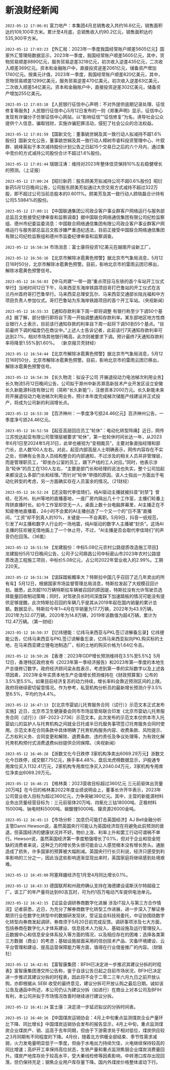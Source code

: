 # 新浪财经新闻
`2023-05-12 17:06:01` 富力地产：本集团4月总销售收入共约16.6亿元，销售面积达约109,100平方米。累计至4月底，总销售收入约90.2亿元，销售面积达约535,900平方米。

`2023-05-12 17:03:23` 【外汇局：2023年一季度我国经常账户顺差5605亿元】国家外汇管理局数据显示，2023年一季度，我国经常账户顺差5605亿元，其中，货物贸易顺差8890亿元，服务贸易逆差3218亿元，初次收入逆差435亿元，二次收入顺差369亿元。资本和金融账户中，直接投资逆差2061亿元，储备资产增加1740亿元。按美元计值，2023年一季度，我国经常账户顺差820亿美元，其中，货物贸易顺差1299亿美元，服务贸易逆差470亿美元，初次收入逆差63亿美元，二次收入顺差54亿美元。资本和金融账户中，直接投资逆差302亿美元，储备资产增加255亿美元。

`2023-05-12 17:03:18` 【人民银行征信中心声明：不对外提供逾期记录处理、征信修复等服务】人民银行征信中心5月12日发布的一则《郑重声明》显示，征信中心发现有诈骗分子仿冒征信中心网站，以“影响征信”“征信修复”为名，诱导社会公众提供个人信息，骗取钱财，实施诈骗犯罪活动，侵犯了社会公众的合法权益。

`2023-05-12 17:01:59` 【国新文化：董事姚世娴及其一致行动人拟减持不超1.6%股份】国新文化公告，董事姚世娴及其一致行动人樟树市睿科投资管理中心、叶叙群、姚峰英拟于本次减持股份计划公告之日起15个交易日之后的六个月内，通过集中竞价的方式减持公司股份合计不超过1.6%股份。

`2023-05-12 17:01:44` 瑞银汪涛：维持对2023年整体信贷保持10%左右稳健增长的预测。（上证报）

`2023-05-12 17:00:24` 【昭衍新药：股东顾美芳拟减持公司不超0.6%股份】昭衍新药5月12日晚间公告，公司股东顾美芳拟通过大宗交易方式减持不超过322万股，即不超过公司当前总股本的0.6011%。顾美芳及其一致行动人顾晓磊合计持有公司5.5984%的股份。

`2023-05-12 17:00:11` 【中国联通集团公司政企客户事业群客户网络运行与服务部总监吕文胜接受纪律审查和监察调查】据中国联合网络通信集团有限公司纪检监察组、德州市纪委监委消息：中国联合网络通信集团有限公司政企客户事业群客户网络运行与服务部总监吕文胜涉嫌严重违纪违法，目前正接受中国联合网络通信集团有限公司纪检监察组和德州市监委纪律审查和监察调查。

`2023-05-12 16:58:34` 市场消息：富士康将投资1亿美元在越南开设新工厂。

`2023-05-12 16:56:16` 【北京市解除冰雹黄色预警】据北京市气象局消息，5月12日16时50分，北京市解除冰雹黄色预警。目前，影响北京市的雷雨云团已移出，解除冰雹黄色预警信号。

`2023-05-12 16:56:03` 【中马共建“一带一路”重点项目马东铁的首个车站开工仪式举行】当地时间12日下午，马来西亚东海岸铁路项目哥打巴鲁站的开工仪式在吉兰丹州首府哥打巴鲁举行。马来西亚总理安瓦尔、马来西亚交通部长陆兆福和中方项目负责人参加仪式。哥打巴鲁站为东海岸铁路项目的首个开工车站。（央视新闻）

`2023-05-12 16:55:33` 【通知存款利率下周一即将调整 有银行称至少下调50个基点】据了解，部分银行即将自下周一开始调整通知存款利率。某东部地区地方性商业银行人士表示，目前该行通知存款的利率自下周一起将下调50到55个基点。“目前最终下调的幅度仍在商议中。”上述人士告诉记者，此前该行7天通知存款利率可达到2.1%，相对市场其他银行略高，此次则被要求下调。预计最终7天通知存款利率将降至1.55%到1.60%。 （新京报贝壳财经）

`2023-05-12 16:54:44` 【北京市解除冰雹黄色预警】据北京市气象局消息，5月12日16时50分，北京市解除冰雹黄色预警。目前，影响北京市的雷雨云团已移出，解除冰雹黄色预警信号。

`2023-05-12 16:54:39` 【长久物流：拟设子公司 开展退役动力电池梯次利用业务】长久物流5月12日晚间公告，公司拟于滁州中新苏滁高新技术产业开发区设立安徽长久新能源科技有限公司（简称“长久新能”），注册资本2000万元。长久新能未来将开展退役动力电池梯次利用业务，预计本年度完成梯次储能产线建设并正式投产，将成为公司新的利润增长点。

`2023-05-12 16:53:38` 【百济神州：一季度净亏损24.46亿元】百济神州公告，一季度净亏损24.46亿元。

`2023-05-12 16:52:58` 【起亚高层回应员工“轮休”：电动化转型阵痛】近日，网传江苏悦达起亚有限公司管理层被要求“轮休”，第一批轮休时间长达一年，从2023年6月1日至2024年5月31日，此举也被视为“变相裁员”，主要对象直指经理和部门长，总人数100人左右。对此，起亚内部高层人士明确表示，网传内容存在不实之处，但确有业务及人员结构整合的内部通知，不过涉及的相关人员并非管理层，而是管理职员工，“即坐办公室的员工，跟下产线的工人对应。”同时，他表示涉及“轮休”的员工在130人左右，“主要是部门长和经理的说法也失实，整个公司加起来都没这么多部门长和经理。”而针对“轮休”举措的原因，该人士指出一方面出于电动化转型的考虑，另一方面确实存在人员富余的情况。（21财经）

`2023-05-12 16:52:24` 【还没取代李佳琦们，纯AI驱动主播就被抖音“封禁”】曾经，在苏州、杭州等地的直播基地，一座厂房内隔出几十个工作室，主播们轮番上阵拼直播时长。如今工作室却空无一人，桌面上数十台电脑屏幕里，AI主播正在不知疲倦地直播着，24小时不会累的AI主播创造了一个又一个的“日不落”直播间，“工资”却不到真人的10%，关键是——不会离职。5月9日，抖音一纸规范，引发了AI主播和数字人行业的一场地震，纯AI驱动的数字人主播被“封杀”。这场AI主播的狂欢被无情地画上了一个休止符，不过，“AI主播是否会取代李佳琦们”的声音仍在回荡。（36氪）

`2023-05-12 16:51:59` 【龙建股份：中标5.08亿元农村公路提质改造施工项目】龙建股份5月12日晚间公告，公司子公司鼎昌公司中标密山市2023年农村公路提质改造工程施工项目，中标价5.08亿元，占公司2022年营业收入的2.99%。工期220天。

`2023-05-12 16:51:34` 【误踩踏板概率大？特斯拉中国几乎召回了近几年卖出的所有车】5月12日，根据国家市场监督管理总局消息，特斯拉发起了大规模召回计划。据悉，此次超110万辆特斯拉车辆被召回的原因是，特斯拉没有允许驾驶员选择能量回收制动策略；同时，对驾驶员长时间深度踩下加速踏板的情况可能没有提供足够提醒。此次特斯拉召回的车辆几乎是其从2019年起在国内销量的累计总额。数据显示，特斯拉今年1~4月在华销量为17.7万辆，2022年为43.9万辆，2021年为32.07万辆，2020年为14.8万辆，2019年该数值为超4万辆，累计为112.47万辆。（第一财经）

`2023-05-12 16:50:37` 【亿纬锂能：亿纬马来西亚与PKL签订谅解备忘录】亿纬锂能公告，亿纬马来西亚与PKL签订谅解备忘录，亿纬马来西亚拟向PKL购买标的土地，在马来西亚建立锂电池制造厂，标的土地的购买价格为1.64亿令吉。

`2023-05-12 16:50:26` 【香港：2023年GDP增长预测维持在3.5%至5.5%】5月12日，香港特区政府发布《2023年第一季经济报告》和2023年第一季度的本地生产总值修订数字。政府经济顾问梁永胜表示，考虑到第一季的实际数字以及上述各项因素，2023年全年实质本地生产总值增长预测维持在《财政预算案》公布的3.5%至5.5%。如果目前经济复苏的动力持续，增长率料会靠近预测区间的上限。政府将继续密切留意情况。作为参考，私营机构分析员的最新增长预测介乎3.5%至6.5%，平均约为4.4%。

`2023-05-12 16:47:13` 【《北京市婴幼儿托育服务合同（试行）》示范文本正式发布实施】近日，北京市卫生健康委会同市市场监管局联合印发《北京市婴幼儿托育服务合同（试行）》（BF-2023-2736）示范文本。此次发布的示范文本仅供本市入托婴幼儿的监护人与托育机构之间就全日托或半日托服务事项签订托育服务合同时使用。示范文本在合同条款中具体明确了托育机构服务内容、收费条款、风险提示、乙方权利义务、合同变更和解除、退费条款、违约责任及争议处理等，为有效化解托育机构预付式消费退费纠纷提供合同保障。（央视新闻）

`2023-05-12 16:46:28` 【浙数文化今日跌停 3家机构净卖出6069.29万元】浙数文化今日跌停，成交额7.75亿元，换手率4.48%，盘后龙虎榜数据显示，沪股通专用席位买入1132.41万元，2家机构专用席位净买入2040.04万元，3家机构专用席位净卖出6069.29万元。

`2023-05-12 16:46:21` 【格林美：2023营收目标超过360亿元 三元前驱体出货量20万吨】在今日的格林美2022年度业绩说明会上，董事长许开华表示，2023年公司营业收入目标为超过360亿元，力争突破380亿元。其中，主营的新能源材料业务出货量经营目标为：三元前驱体20万吨、四氧化三钴18000吨、正极材料15000吨、钠电材料5000吨、碳酸锂5000吨、镍资源26000金吨。

`2023-05-12 16:45:13` 【市场分析：加息仍可能打击英国经济】AJ Bell金融分析主管Danni Hewson说，虽然英国央行可能认为英国经济现在将避免此前预测的衰退，但英国经济的健康状况并不好。物价上涨、利率上升和罢工行动可谓祸不单行。Hewson说，虽然英国经济第一季度勉强增长了0.1%，但对于企业和现金短缺的消费者来说，这种乏力的增长势头很可能会让人感觉根本没有增长势头。通胀造成了损失，许多国家的预算被大幅削减。英国央行行长贝利说，经济只感受到利率影响的三分之一，因此当这些影响逐渐显现出来时，英国家庭将继续感到处境艰难。

`2023-05-12 16:45:00` 阿塞拜疆经济在1月至4月同比增长0.1%。

`2023-05-12 16:43:33` 德国联邦和州政府确认支持在海德建设诺斯沃尔特超级工厂。该工厂的年产量将达到60吉瓦时，可为约1百万电动汽车提供电池单元。

`2023-05-12 16:42:15` 【证监会调研券商数字化进展 涉及IT投入与第三方合作情况】记者获悉，近日，为充分了解券商数字化转型工作进展，进一步深入了解证券期货行业在数字化转型中的数据研发现状，受证监会科技局委托，中证协围绕数字化转型向券商发起调研，券商须于5月20日前完成反馈。调研事项涉及七大方面，包括券商在数字化人才体系建设、信息技术人力投入、基础设施及运行管理投入、云数据中心和信息安全体系投入等方面的情况，以及相应存在的困难；选择各类第三方数据（商业）的考虑；基础设施层面采用的信创技术产品、灾备环境建设、云平台管理和建设、提高运营保障能力等方面，值得在行业借鉴推广的内容。（财联社）

`2023-05-12 16:42:01` 【富智康集团：BFIH已决定进一步推迟其建议分拆的时程表】富智康集团港交所公告称，鉴于自该公告日起之目前市场状况，BFIH已决定进一步推迟其建议分拆的时程表，因此将不会于二零二三年六月九日之前开放认购，亦即根据从 SEBI 收受的最终意见，建议分拆可开放认购之最后日期。诚如该公告及通函中所述，本公司仍认为建议分拆（如进行）在商业上对本公司及BFIH有利，本公司并拟于市场情况改善时继续进行建议分拆。

`2023-05-12 16:41:24` 富士康：决定进一步延迟拟议的分拆时间表。

`2023-05-12 16:40:16` 【中国煤炭运销协会：4月上中旬重点监测煤炭企业产量环比下降、同比增长】中国煤炭运销协会发布的报告显示，4月上中旬，重点监测煤炭企业煤炭产、销、运高于去年同期，但由于下游需求处于相对低位，煤炭供应较之3月同期有不同程度的下降。4月份，随着北方供暖全部结束、季节性需求减弱，火力发电量明显低于一季度，但由于水电出力持续欠佳，火电继续保持较高的同比增速；高炉开工率保持高位状态，生铁产量和重点监测焦钢企业煤炭消费量回升。煤炭产地库存处于较高水平，受大秦线检修等因素影响，中转港口库存出现回落，但仍保持充足；钢焦企业用户库存量下降。国内外煤炭价格整体波动下行。

